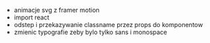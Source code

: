 - animacje svg z framer motion
- import react
- odstep i przekazywanie classname przez props do komponentow
- zmienic typografie zeby bylo tylko sans i monospace